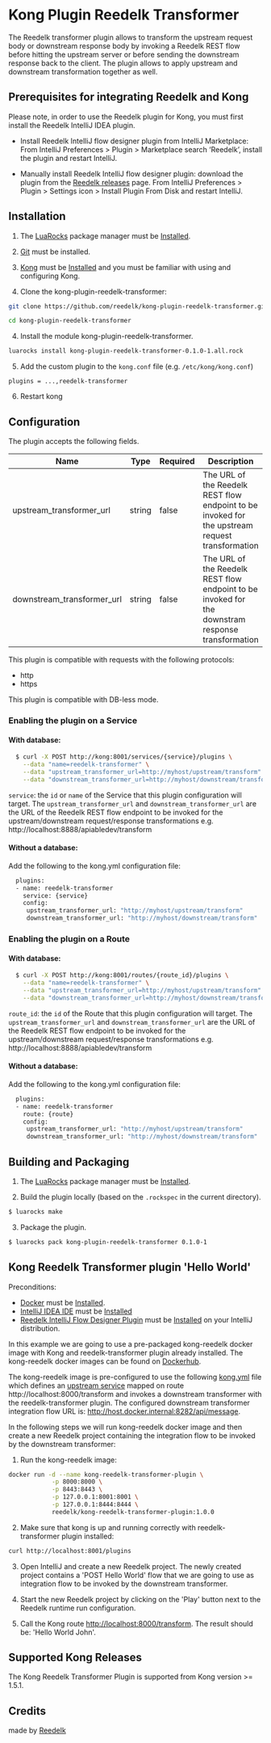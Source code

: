 # Kong Plugin Reedelk Transformer

The Reedelk transformer plugin allows to transform the upstream request body or downstream response body by invoking a Reedelk REST flow before hitting the upstream server or before sending the downstream response back to the client. The plugin allows to apply upstream and downstream transformation together as well.

## Prerequisites for integrating Reedelk and Kong
Please note, in order to use the Reedelk plugin for Kong, you must first install the Reedelk IntelliJ IDEA plugin.

* Install Reedelk IntelliJ flow designer plugin from IntelliJ Marketplace: From IntelliJ Preferences > Plugin > Marketplace search ‘Reedelk’, install the plugin and restart IntelliJ.

* Manually install Reedelk IntelliJ flow designer plugin: download the plugin from the [Reedelk releases](https://www.reedelk.com/documentation/releases) page.
From IntelliJ Preferences > Plugin > Settings icon > Install Plugin From Disk and restart IntelliJ.

## Installation

1. The [LuaRocks](http://luarocks.org) package manager must be [Installed](https://github.com/luarocks/luarocks/wiki/Download).

2. [Git](https://git-scm.com/downloads) must be installed.

2. [Kong](https://getkong.org) must be [Installed](https://getkong.org/install/) and you must be familiar with using and configuring Kong.

3. Clone the kong-plugin-reedelk-transformer:
```bash
git clone https://github.com/reedelk/kong-plugin-reedelk-transformer.git

cd kong-plugin-reedelk-transformer
```

4. Install the module kong-plugin-reedelk-transformer.
```bash
luarocks install kong-plugin-reedelk-transformer-0.1.0-1.all.rock
```

5. Add the custom plugin to the `kong.conf` file (e.g. `/etc/kong/kong.conf`)
```
plugins = ...,reedelk-transformer
```
6. Restart kong

## Configuration

The plugin accepts the following fields.

|Name    |Type|Required|Description                                                             |
|--------|----|--------|------------------------------------------------------------------------|
|upstream_transformer_url|string|false    | The URL of the Reedelk REST flow endpoint to be invoked for the upstream request transformation|
|downstream_transformer_url|string|false    | The URL of the Reedelk REST flow endpoint to be invoked for the downstram response transformation|

This plugin is compatible with requests with the following protocols:

* http
* https

This plugin is compatible with DB-less mode.

### Enabling the plugin on a Service

#### With database:

```bash
  $ curl -X POST http://kong:8001/services/{service}/plugins \
    --data "name=reedelk-transformer" \
    --data "upstream_transformer_url=http://myhost/upstream/transform" \
    --data "downstream_transformer_url=http://myhost/downstream/transform"
```

`service`: the `id` or `name` of the Service that this plugin configuration will target. The `upstream_transformer_url` and `downstream_transformer_url` are the URL of the Reedelk REST flow endpoint to be invoked for the upstream/downstream request/response transformations e.g. http://localhost:8888/apiabledev/transform

#### Without a database:
Add the following to the kong.yml configuration file:

```bash
  plugins:
  - name: reedelk-transformer
    service: {service}
    config:
     upstream_transformer_url: "http://myhost/upstream/transform"
     downstream_transformer_url: "http://myhost/downstream/transform"
```

### Enabling the plugin on a Route

#### With database:

```bash
  $ curl -X POST http://kong:8001/routes/{route_id}/plugins \
    --data "name=reedelk-transformer" \
    --data "upstream_transformer_url=http://myhost/upstream/transform" \
    --data "downstream_transformer_url=http://myhost/downstream/transform"
```

`route_id`: the `id` of the Route that this plugin configuration will target. The `upstream_transformer_url` and `downstream_transformer_url` are the URL of the Reedelk REST flow endpoint to be invoked for the upstream/downstream request/response transformations e.g. http://localhost:8888/apiabledev/transform

#### Without a database:
Add the following to the kong.yml configuration file:

```bash
  plugins:
  - name: reedelk-transformer
    route: {route}
    config:
     upstream_transformer_url: "http://myhost/upstream/transform"
     downstream_transformer_url: "http://myhost/downstream/transform"
```

## Building and Packaging

1. The [LuaRocks](http://luarocks.org) package manager must be [Installed](https://github.com/luarocks/luarocks/wiki/Download).

2. Build the plugin locally (based on the `.rockspec` in the current directory).

```bash
$ luarocks make
```

3. Package the plugin.

```bash
$ luarocks pack kong-plugin-reedelk-transformer 0.1.0-1
```

## Kong Reedelk Transformer plugin 'Hello World'

Preconditions:

* [Docker](https://www.docker.com/) must be [Installed](https://www.docker.com/get-started).
* [IntelliJ IDEA IDE](https://www.jetbrains.com/idea/) must be [Installed](https://www.jetbrains.com/idea/download)
* [Reedelk IntelliJ Flow Designer Plugin](https://www.reedelk.com/documentation/intellijplugin) must be [Installed](https://www.reedelk.com/documentation/intellijplugin) on your IntelliJ distribution.


In this example we are going to use a pre-packaged kong-reedelk docker image with Kong and reedelk-transformer plugin already installed. The kong-reedelk docker images can be found on [Dockerhub](https://hub.docker.com/repository/docker/reedelk/kong-reedelk-transformer-plugin). 

The kong-reedelk image is pre-configured to use the following [kong.yml](https://github.com/reedelk/kong-plugin-reedelk-transformer/blob/master/kong.yml) file which defines an [upstream service](https://www.reedelk.com/tutorials/upstream/service) mapped on route http://localhost:8000/transform and invokes a downstream transformer with the reedelk-transformer plugin. The configured downstream transformer integration flow URL is: http://host.docker.internal:8282/api/message. 

In the following steps we will run kong-reedelk docker image and then create a new Reedelk project containing the integration flow to be invoked by the downstream transformer:

1. Run the kong-reedelk image:
```bash
docker run -d --name kong-reedelk-transformer-plugin \
            -p 8000:8000 \
            -p 8443:8443 \
            -p 127.0.0.1:8001:8001 \
            -p 127.0.0.1:8444:8444 \
            reedelk/kong-reedelk-transformer-plugin:1.0.0
```

2. Make sure that kong is up and running correctly with reedelk-transformer plugin installed:
```bash
curl http://localhost:8001/plugins
```

3. Open IntelliJ and create a new Reedelk project. The newly created project contains a 'POST Hello World' flow that we are going to use as integration flow to be invoked by the downstream transformer.

4. Start the new Reedelk project by clicking on the 'Play' button next to the Reedelk runtime run configuration.

5. Call the Kong route [http://localhost:8000/transform](http://localhost:8000/transform). The result should be: 'Hello World John'.

## Supported Kong Releases
The Kong Reedelk Transformer Plugin is supported from Kong version >= 1.5.1.

## Credits

made by [Reedelk](https://www.reedelk.com/)
